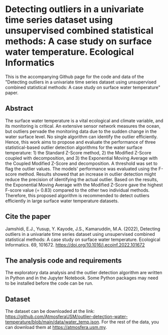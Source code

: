 # Detecting outliers in a univariate time series dataset using unsupervised combined statistical methods: A case study on surface water temperature. Ecological Informatics
This is the accompanying Github page for the code and data of the "Detecting outliers in a univariate time series dataset using unsupervised combined statistical methods: A case study on surface water temperature" paper.

## Abstract
The surface water temperature is a vital ecological and climate variable, and its monitoring is critical. An extensive sensor network measures the ocean, but outliers pervade the monitoring data due to the sudden change in the water surface level. No single algorithm can identify the outlier efficiently. Hence, this work aims to propose and evaluate the performance of three statistical-based outlier detection algorithms for the water surface temperature: 1) the Standard Z-Score method, 2) the Modified Z-Score coupled with decomposition, and 3) the Exponential Moving Average with the Coupled Modified Z-Score and decomposition. A threshold was set to flag the outlier values. The models' performance was evaluated using the F-score method. Results showed that an increase in outlier detection might reduce the precision of identifying the actual outlier. Based on the results, the Exponential Moving Average with the Modified Z-Score gave the highest F-score value (= 0.83) compared to the other two individual methods. Therefore, this proposed algorithm is recommended to detect outliers efficiently in large surface water temperature datasets.

## Cite the paper
Jamshidi, E.J., Yusup, Y. Kayode, J.S., Kamaruddin, M.A. (2022), Detecting outliers in a univariate time series dataset using unsupervised combined statistical methods: A case study on surface water temperature. Ecological Informatics. 69, 101672. https://doi.org/10.1016/j.ecoinf.2022.101672

## The analysis code and requirements
The exploratory data analysis and the outlier detection algorithm are written in Python and in the Jupyter Notebook. Some Python packages may need to be installed before the code can be run.

## Dataset
The dataset can be downloaded at the link: https://github.com/AtmosferaUSM/outlier-detection-water-temperature/blob/main/data/water_temp.json.
For the rest of the data, you can download them at https://atmosfera.usm.my.
